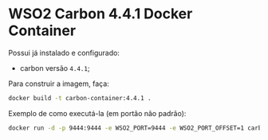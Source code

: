 # WSO2 Carbon 4.4.1 Docker Container

Possui já instalado e configurado:

* carbon versão `4.4.1`;

Para construir a imagem, faça:

```bash
docker build -t carbon-container:4.4.1 .
```

Exemplo de como executá-la (em portão não padrão):

```bash
docker run -d -p 9444:9444 -e WSO2_PORT=9444 -e WSO2_PORT_OFFSET=1 carbon-container:4.4.1
```